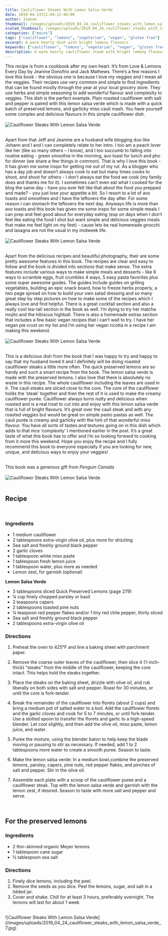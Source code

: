 ```yaml
---
title: Cauliflower Steaks With Lemon Salsa Verde
date: 2019-04-23T21:04:22-04:00
author: Joanne
thumbnail: /images/uploads/2019_04_24_cauliflower_steaks_with_lemon_salsa_verde_1.jpg
scaled_thumbnail: /images/uploads/2019_04_24_cauliflower_steaks_with_lemon_salsa_verde_0.jpg
categories: ["mains"]
tags: ["cauliflower", "lemons", "vegetarian", "vegan", "gluten free"]
excerpt: A warm hearty dish with bright lemony flavours
keywords: ["cauliflower", "lemons", "vegetarian", "vegan", "gluten free"]
description: A warm hearty cauliflower steak with bright lemony flavours
---
```


This recipe is from a cookbook after my own heart. It’s from Love & Lemons Every Day by Jeanine Donofrio and Jack Mathews. There’s a few reasons I love this book - the obvious one is because I love my veggies and I mean all the veggies. Their recipes use very common  and simple to find ingredients that can be found mostly through the year at your local grocery store.  They use herbs and simple seasoning to add wonderful flavour and complexity to veggies. This dish is the perfect example. Plain roasted cauliflower with salt and pepper is paired with this lemon salsa verde which is made with a quick batch of preserved lemons, and garlicky miso cauli mash. You have yourself some complex and delicious flavours in this simple cauliflower dish.
</br>
</br>
![Cauliflower Steaks With Lemon Salsa Verde](/images/uploads/2019_04_24_cauliflower_steaks_with_lemon_salsa_verde_2.jpg)
</br>
</br>

Apart from that Jeff and Jeanine are a husband wife blogging duo like Johann and I and I can completely relate to her intro. I too am a peach lover like her (like so many others – I know), and I too succumb to falling into routine eating - green smoothie in the morning, avo toast for lunch and pho for dinner (we share a few things in common). That is why I love this book - it has given me some inspo for getting me out of my rut.  As a blogger who has a day job and doesn’t always cook to eat but many times cooks to shoot, and shoot for others - I don’t always eat the food we cook (my family does and thanks me for it). I sometimes can’t even eat what I cooked for the blog the same day - have you ever felt like that about the food you prepped and made? - you just lose your appetite a bit. So I resort to a lot of avo toasts and smoothies and I have the leftovers the day after. For some reason I can stomach the leftovers the next day. Anyways life is more than avo toasts and this book has given me some inspo for some simple meals I can prep and feel good about for everyday eating (esp on days when I don’t feel like eating the food I shot but want simple and delicious veggies meals that make me feel light on my feet) - cause lets be real homemade gnocchi and lasagna are not the usual in my midweek life.
</br>
</br>
![Cauliflower Steaks With Lemon Salsa Verde](/images/uploads/2019_04_24_cauliflower_steaks_with_lemon_salsa_verde_3.jpg)
</br>
</br>

Apart from the delicious recipes and beautiful photography, their are some pretty awesome features in this book. The recipes are clear and easy to follow and the book is divided into sections that make sense. The extra features include various ways to make simple meals and desserts - like 6 ways to scramble eggs, fruit crumbles 4 ways, 5 easy pasta favorites plus some super awesome guides. The guides include guides on grilling vegetables, building an epic snack board, how to freeze herbs properly, a two page spread on how to build your own salad dressing and so many great step by step pictures on how to make some of the recipes which I always love and find helpful. There is a great cocktail section and also a really cool tea-tail section in the book as well.  I’m dying to try her matcha mojito and the hibiscus highball. There is also a homemade extras section that includes a few basic vegan recipes that I can’t wait to try. I have her vegan pie crust on my list and I’m using her vegan ricotta in a recipe I am making this weekend.
</br>
</br>
![Cauliflower Steaks With Lemon Salsa Verde](/images/uploads/2019_04_24_cauliflower_steaks_with_lemon_salsa_verde_4.jpg)
</br>
</br>

This is a delicious dish from the book that I was happy to try and happy to say that my husband loved it and I definitely will be doing roasted cauliflower steaks a little more often. The quick preserved lemons are so handy and such a smart recipe from the book. The lemon salsa verde is made with the preserved lemons. I also love that there is absolutely no waste in this recipe. The whole cauliflower including the leaves are used in it. The cauli steaks are sliced close to the core. The core of the cauliflower holds the ‘steak’ together and then the rest of it is used to make the creamy cauliflower purée. Cauliflower always turns nutty and delicious when roasted and is a real treat to cut into and enjoy with this lemon salsa verde that is full of bright flavours. It’s great over the cauli steak and with any roasted veggies but would be great on simple pesto pastas as well. The cauli purée is creamy and garlicky with the hint of that wonderful miso flavour. You have all sorts of tastes and textures going on in this dish which adds to that nice ‘complexity’ I mentioned earlier in the post. It’s a great taste of what this book has to offer and I’m so looking forward to cooking from it more this weekend. Hope you enjoy the recipe and I fully recommend this book to everyone especially if you are looking for new, unique, and delicious ways to enjoy your veggies!
</br>
</br>

This book was a generous gift from _Penguin Canada_
</br>
</br>
![Cauliflower Steaks With Lemon Salsa Verde](/images/uploads/2019_04_24_cauliflower_steaks_with_lemon_salsa_verde_6.jpg)
</br>
</br>

## Recipe
</br>

### Ingredients 

* <span itemprop="ingredients">1 medium cauliflower</span>
* <span itemprop="ingredients">2 tablespoons extra-virgin olive oil, plus more for drizzling</span>
* <span itemprop="ingredients">Sea salt and freshly ground black pepper</span>
* <span itemprop="ingredients">2 garlic cloves</span>
* <span itemprop="ingredients">1 tablespoon white miso paste</span>
* <span itemprop="ingredients">1 tablespoon fresh lemon juice</span>
* <span itemprop="ingredients">1 tablespoon water, plus more as needed</span>
* <span itemprop="ingredients">Lemon zest, for garnish (optional)</span>

__Lemon Salsa Verde__

* <span itemprop="ingredients">3 tablespoons diced Quick Preserved Lemons</span> (page 279)
* <span itemprop="ingredients">¼ cup finely chopped parsley or basil</span>
* <span itemprop="ingredients">2 teaspoons capers</span>
* <span itemprop="ingredients">2 tablespoons toasted pine nuts</span>
* <span itemprop="ingredients">¼ teaspoon red pepper flakes and/or 1 tiny red chile pepper, thinly sliced</span>
* <span itemprop="ingredients">Sea salt and freshly ground black pepper</span>
* <span itemprop="ingredients">2 tablespoons extra-virgin olive oil</span>


### Directions 

1. Preheat the oven to 425°F and line a baking sheet with parchment paper.

2. Remove the coarse outer leaves of the cauliflower, then slice 4 (1-inch-thick) “steaks” from the middle of the cauliflower, keeping the core intact. This helps hold the steaks together.

3. Place the steaks on the baking sheet, drizzle with olive oil, and rub liberally on both sides with salt and pepper. Roast for 30 minutes, or until the core is fork-tender.

4. Break the remainder of the cauliflower into florets (about 2 cups) and bring a medium pot of salted water to a boil. Add the cauliflower florets and the garlic cloves and cook for 5 to 7 minutes, or until fork-tender. Use a slotted spoon to transfer the florets and garlic to a high-speed blender. Let cool slightly, and then add the olive oil, miso paste, lemon juice, and water.

5. Puree the mixture, using the blender baton to help keep the blade moving or pausing to stir as necessary. If needed, add 1 to 2 tablespoons more water to create a smooth puree. Season to taste.

6. Make the lemon salsa verde: In a medium bowl,combine the preserved lemons, parsley, capers, pine nuts, red pepper flakes, and pinches of salt and pepper. Stir in the olive oil.

7. Assemble each plate with a scoop of the cauliflower puree and a cauliflower steak. Top with the lemon salsa verde and garnish with the lemon zest, if desired. Season to taste with more salt and pepper and serve.
</br>

## For the preserved lemons

### Ingredients

* 2 thin-skinned organic Meyer lemons
* 1 tablespoon cane sugar
* &frac12; tablespoon sea salt

### Directions

1. Finely dice lemons, including the peel.
2. Remove the seeds as you dice. Peel the lemons, sugar, and salt in a lidded jar.
3. Cover and shake. Chill for at least 3 hours, preferably overnight. The lemons will last for about 1 week

</br>
![Cauliflower Steaks With Lemon Salsa Verde](/images/uploads/2019_04_24_cauliflower_steaks_with_lemon_salsa_verde_7.jpg)
